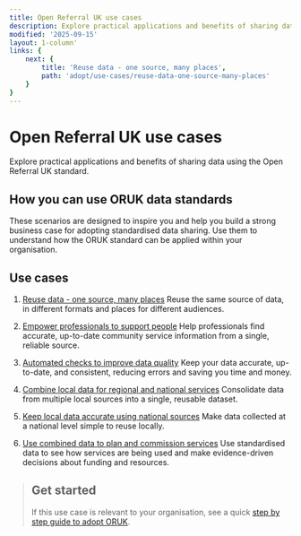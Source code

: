 ```yaml
---
title: Open Referral UK use cases
description: Explore practical applications and benefits of sharing data using the Open Referral UK standard.
modified: '2025-09-15'
layout: 1-column'
links: {
    next: {
        title: 'Reuse data - one source, many places',
        path: 'adopt/use-cases/reuse-data-one-source-many-places'
    }
}
---
```


# Open Referral UK use cases 

Explore practical applications and benefits of sharing data using the Open Referral UK standard.

## How you can use ORUK data standards

These scenarios are designed to inspire you and help you build a strong business case for adopting standardised data sharing. Use them to understand how the ORUK standard can be applied within your organisation.

## Use cases

1. [Reuse data - one source, many places](/adopt/use-cases/reuse-data-one-source-many-places)
   Reuse the same source of data, in different formats and places for different audiences. 

2. [Empower professionals to support people](/adopt/use-cases/empower-professionals-to-support-people)
   Help professionals find accurate, up-to-date community service information from a single, reliable source.

3. [Automated checks to improve data quality](/adopt/use-cases/automated-checks-to-improve-data-quality)
   Keep your data accurate, up-to-date, and consistent, reducing errors and saving you time and money.

4. [Combine local data for regional and national services](/adopt/use-cases/combine-local-data-for-regional-and-national-services)
   Consolidate data from multiple local sources into a single, reusable dataset. 

5. [Keep local data accurate using national sources](/adopt/use-cases/keep-local-data-accurate-using-national-sources)
   Make data collected at a national level simple to reuse locally.

6. [Use combined data to plan and commission services](/adopt/use-cases/use-combined-data-to-plan-and-commission-services) 
   Use standardised data to see how services are being used and make evidence-driven decisions about funding and resources.

> ## Get started
>
> If this use case is relevant to your organisation, see a quick [step by step guide to adopt ORUK](/adopt/use-cases/how-to-adopt-the-oruk-standard).